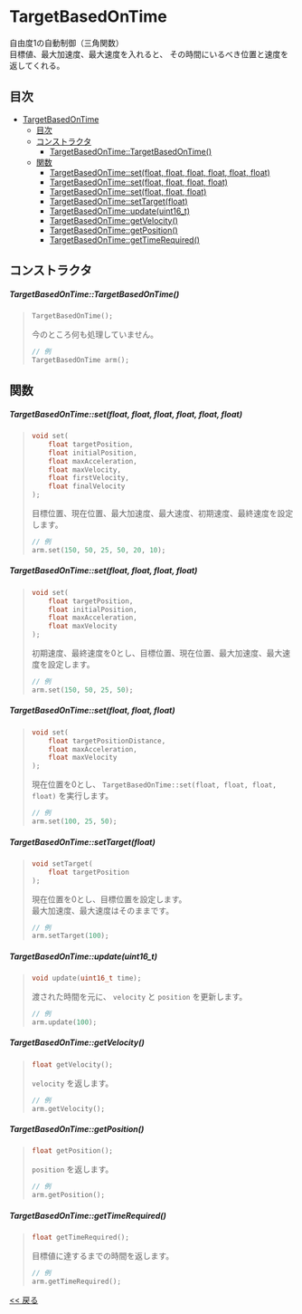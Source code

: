 # TargetBasedOnTime

自由度1の自動制御（三角関数）  
目標値、最大加速度、最大速度を入れると、 その時間にいるべき位置と速度を返してくれる。  

## 目次
- [TargetBasedOnTime](#targetbasedontime)
  - [目次](#目次)
  - [コンストラクタ](#コンストラクタ)
    - [TargetBasedOnTime::TargetBasedOnTime()](#targetbasedontimetargetbasedontime)
  - [関数](#関数)
    - [TargetBasedOnTime::set(float, float, float, float, float, float)](#targetbasedontimesetfloat-float-float-float-float-float)
    - [TargetBasedOnTime::set(float, float, float, float)](#targetbasedontimesetfloat-float-float-float)
    - [TargetBasedOnTime::set(float, float, float)](#targetbasedontimesetfloat-float-float)
    - [TargetBasedOnTime::setTarget(float)](#targetbasedontimesettargetfloat)
    - [TargetBasedOnTime::update(uint16_t)](#targetbasedontimeupdateuint16_t)
    - [TargetBasedOnTime::getVelocity()](#targetbasedontimegetvelocity)
    - [TargetBasedOnTime::getPosition()](#targetbasedontimegetposition)
    - [TargetBasedOnTime::getTimeRequired()](#targetbasedontimegettimerequired)

## コンストラクタ
##### TargetBasedOnTime::TargetBasedOnTime()
> ```c++
> TargetBasedOnTime();
> ```
> 今のところ何も処理していません。  
> ```c++
> // 例
> TargetBasedOnTime arm();
> ```

## 関数

##### TargetBasedOnTime::set(float, float, float, float, float, float)
> ```c++
> void set(
>     float targetPosition,
>     float initialPosition,
>     float maxAcceleration,
>     float maxVelocity,
>     float firstVelocity,
>     float finalVelocity
> );
> ```
> 目標位置、現在位置、最大加速度、最大速度、初期速度、最終速度を設定します。
> ```c++
> // 例
> arm.set(150, 50, 25, 50, 20, 10);
> ```

##### TargetBasedOnTime::set(float, float, float, float)
> ```c++
> void set(
>     float targetPosition,
>     float initialPosition,
>     float maxAcceleration,
>     float maxVelocity
> );
> ```
> 初期速度、最終速度を0とし、目標位置、現在位置、最大加速度、最大速度を設定します。  
> ```c++
> // 例
> arm.set(150, 50, 25, 50);
> ```

##### TargetBasedOnTime::set(float, float, float)
> ```c++
> void set(
>     float targetPositionDistance,
>     float maxAcceleration,
>     float maxVelocity
> );
> ```
> 現在位置を0とし、 `TargetBasedOnTime::set(float, float, float, float)` を実行します。  
> ```c++
> // 例
> arm.set(100, 25, 50);
> ```

##### TargetBasedOnTime::setTarget(float)
> ```c++
> void setTarget(
>     float targetPosition
> );
> ```
> 現在位置を0とし、目標位置を設定します。  
> 最大加速度、最大速度はそのままです。
> ```c++
> // 例
> arm.setTarget(100);
> ```

##### TargetBasedOnTime::update(uint16_t)
> ```c++
> void update(uint16_t time);
> ```
> 渡された時間を元に、 `velocity` と `position` を更新します。  
> ```c++
> // 例
> arm.update(100);
> ```

##### TargetBasedOnTime::getVelocity()
> ```c++
> float getVelocity();
> ```
> `velocity` を返します。
> ```c++
> // 例
> arm.getVelocity();
> ```

##### TargetBasedOnTime::getPosition()
> ```c++
> float getPosition();
> ```
> `position` を返します。  
> ```c++
> // 例
> arm.getPosition();
> ```

##### TargetBasedOnTime::getTimeRequired()
> ```c++
> float getTimeRequired();
> ```
> 目標値に達するまでの時間を返します。  
> ```c++
> // 例
> arm.getTimeRequired();
> ```

[<< 戻る](../README.md)